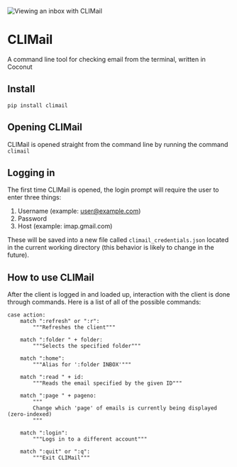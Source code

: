 ![Viewing an inbox with CLIMail](https://i.imgur.com/eq34i8K.png)

# CLIMail
A command line tool for checking email from the terminal, written in Coconut
## Install
`pip install climail`
## Opening CLIMail
CLIMail is opened straight from the command line by running the command `climail`
## Logging in
The first time CLIMail is opened, the login prompt will require the user to enter three things:
1. Username (example: user@example.com)
2. Password
3. Host (example: imap.gmail.com)

These will be saved into a new file called `climail_credentials.json` located in the current working directory (this behavior is likely to change in the future).
## How to use CLIMail
After the client is logged in and loaded up, interaction with the client is done through commands. Here is a list of all of the possible commands:
```
case action:
    match ":refresh" or ":r":
        """Refreshes the client"""
        
    match ":folder " + folder:
        """Selects the specified folder"""
        
    match ":home":
        """Alias for ':folder INBOX'"""
        
    match ":read " + id:
        """Reads the email specified by the given ID"""
        
    match ":page " + pageno:
        """
        Change which 'page' of emails is currently being displayed (zero-indexed)
        """
        
    match ":login":
        """Logs in to a different account"""
        
    match ":quit" or ":q":
        """Exit CLIMail"""
```
